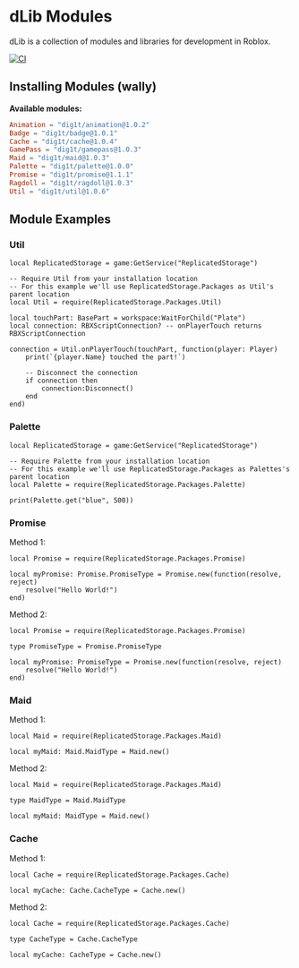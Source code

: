 # dLib Modules

dLib is a collection of modules and libraries for development in Roblox.

[![CI](https://github.com/dig1t/dlib/actions/workflows/ci.yml/badge.svg?branch=main)](https://github.com/dig1t/dlib/actions/workflows/ci.yml)

## Installing Modules (wally)
**Available modules:**
```toml
Animation = "dig1t/animation@1.0.2"
Badge = "dig1t/badge@1.0.1"
Cache = "dig1t/cache@1.0.4"
GamePass = "dig1t/gamepass@1.0.3"
Maid = "dig1t/maid@1.0.3"
Palette = "dig1t/palette@1.0.0"
Promise = "dig1t/promise@1.1.1"
Ragdoll = "dig1t/ragdoll@1.0.3"
Util = "dig1t/util@1.0.6"
```

## Module Examples

### Util
```luau
local ReplicatedStorage = game:GetService("ReplicatedStorage")

-- Require Util from your installation location
-- For this example we'll use ReplicatedStorage.Packages as Util's parent location
local Util = require(ReplicatedStorage.Packages.Util)

local touchPart: BasePart = workspace:WaitForChild("Plate")
local connection: RBXScriptConnection? -- onPlayerTouch returns RBXScriptConnection

connection = Util.onPlayerTouch(touchPart, function(player: Player)
	print(`{player.Name} touched the part!`)

	-- Disconnect the connection
	if connection then
		connection:Disconnect()
	end
end)
```

### Palette
```luau
local ReplicatedStorage = game:GetService("ReplicatedStorage")

-- Require Palette from your installation location
-- For this example we'll use ReplicatedStorage.Packages as Palettes's parent location
local Palette = require(ReplicatedStorage.Packages.Palette)

print(Palette.get("blue", 500))
```

### Promise

Method 1:
```luau
local Promise = require(ReplicatedStorage.Packages.Promise)

local myPromise: Promise.PromiseType = Promise.new(function(resolve, reject)
	resolve("Hello World!")
end)
```

Method 2:
```luau
local Promise = require(ReplicatedStorage.Packages.Promise)

type PromiseType = Promise.PromiseType

local myPromise: PromiseType = Promise.new(function(resolve, reject)
	resolve("Hello World!")
end)
```

### Maid

Method 1:
```luau
local Maid = require(ReplicatedStorage.Packages.Maid)

local myMaid: Maid.MaidType = Maid.new()
```

Method 2:
```luau
local Maid = require(ReplicatedStorage.Packages.Maid)

type MaidType = Maid.MaidType

local myMaid: MaidType = Maid.new()
```

### Cache

Method 1:
```luau
local Cache = require(ReplicatedStorage.Packages.Cache)

local myCache: Cache.CacheType = Cache.new()
```

Method 2:
```luau
local Cache = require(ReplicatedStorage.Packages.Cache)

type CacheType = Cache.CacheType

local myCache: CacheType = Cache.new()
```
